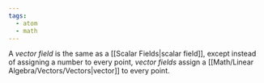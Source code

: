 ```yaml
---
tags:
  - atom
  - math
---
```

A *vector field* is the same as a [[Scalar Fields|scalar field]], except instead of assigning a number to every point, *vector fields* assign a [[Math/Linear Algebra/Vectors/Vectors|vector]] to every point. 